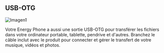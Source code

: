 ## USB-OTG

![Imagen1](http://static.energysistem.com/images/manuals/39530/53709926100aa.jpg)

Votre Energy Phone a aussi une sortie USB-OTG pour transférer les fichiers dans votre ordinateur portable, tablette, pendrive et d'autres. Branchez le câble inclut avec le produit pour connecter et gérer le transfert de votre musique, vidéos et photos.
